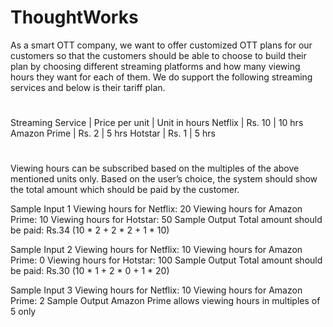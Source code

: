 # ThoughtWorks
As a smart OTT company, we want to offer customized OTT plans for our customers
so that the customers should be able to choose to build their plan by choosing different
streaming platforms and how many viewing hours they want for each of them.
We do support the following streaming services and below is their tariff plan.
#
Streaming Service | Price per unit    | Unit in hours
Netflix           | Rs. 10            | 10 hrs
Amazon Prime      |   Rs. 2           | 5 hrs
Hotstar           | Rs. 1             | 5 hrs
#
Viewing hours can be subscribed based on the multiples of the above mentioned units only.
Based on the user’s choice, the system should show the total amount which should be paid by
the customer.

Sample Input 1
Viewing hours for Netflix: 20
Viewing hours for Amazon Prime: 10
Viewing hours for Hotstar: 50
Sample Output
Total amount should be paid: Rs.34 (10 * 2 + 2 * 2 + 1 * 10)

Sample Input 2
Viewing hours for Netflix: 10
Viewing hours for Amazon Prime: 0
Viewing hours for Hotstar: 100
Sample Output
Total amount should be paid: Rs.30 (10 * 1 + 2 * 0 + 1 * 20)

Sample Input 3
Viewing hours for Netflix: 10
Viewing hours for Amazon Prime: 2
Sample Output
Amazon Prime allows viewing hours in multiples of 5 only
